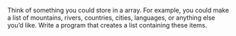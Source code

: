 Think of something you could store in a array. 
For example, you could make a list of mountains, rivers, countries, cities, languages, or anything else you’d like. 
Write a program that creates a list containing these items.
